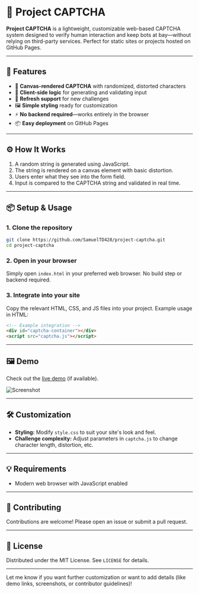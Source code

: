 # 🧩 Project CAPTCHA

**Project CAPTCHA** is a lightweight, customizable web-based CAPTCHA system designed to verify human interaction and keep bots at bay—without relying on third-party services. Perfect for static sites or projects hosted on GitHub Pages.

---

## 🚀 Features

- 🎨 **Canvas-rendered CAPTCHA** with randomized, distorted characters
- 🧠 **Client-side logic** for generating and validating input
- 🔁 **Refresh support** for new challenges
- 🖼️ **Simple styling** ready for customization
- ⚡ **No backend required**—works entirely in the browser
- 📦 **Easy deployment** on GitHub Pages

---

## ⚙️ How It Works

1. A random string is generated using JavaScript.
2. The string is rendered on a canvas element with basic distortion.
3. Users enter what they see into the form field.
4. Input is compared to the CAPTCHA string and validated in real time.

---

## 📦 Setup & Usage

### 1. Clone the repository

```bash
git clone https://github.com/SamuelTD428/project-captcha.git
cd project-captcha
```

### 2. Open in your browser

Simply open `index.html` in your preferred web browser. No build step or backend required.

### 3. Integrate into your site

Copy the relevant HTML, CSS, and JS files into your project. Example usage in HTML:

```html
<!-- Example integration -->
<div id="captcha-container"></div>
<script src="captcha.js"></script>
```

---

## 🖼️ Demo

Check out the [live demo](https://SamuelTD428.github.io/project-captcha/) (if available).

![Screenshot](screenshot.png) <!-- Add a screenshot named screenshot.png in your repo for best effect -->

---

## 🛠️ Customization

- **Styling:** Modify `style.css` to suit your site's look and feel.
- **Challenge complexity:** Adjust parameters in `captcha.js` to change character length, distortion, etc.

---

## 💡 Requirements

- Modern web browser with JavaScript enabled

---

## 🤝 Contributing

Contributions are welcome! Please open an issue or submit a pull request.

---

## 📄 License

Distributed under the MIT License. See `LICENSE` for details.

---

Let me know if you want further customization or want to add details (like demo links, screenshots, or contributor guidelines)!
